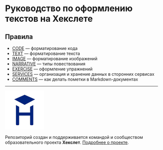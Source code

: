 # Руководство по оформлению текстов на Хекслете

## Правила

* [CODE](CODE.md) — форматирование кода
* [TEXT](TEXT.md) — форматирование текста
* [IMAGE](IMAGE.md) — форматирование изображений
* [NARRATIVE](NARRATIVE.md) — типы повествования
* [EXERCISE](EXERCISE.md) — оформление упражнений
* [SERVICES](SERVICES.md) — организация и хранение данных в сторонних сервисах
* [COMMENTS](COMMENTS.md) — как делать пометки в Markdown-документах

----

[![Hexlet Ltd. logo](https://raw.githubusercontent.com/Hexlet/assets/master/images/hexlet_logo128.png)](https://ru.hexlet.io/pages/about?utm_source=github&utm_medium=link&utm_campaign=hexlet-blogs)

Репозиторий создан и поддерживается командой и сообществом образовательного проекта **Хекслет**. [Подробнее о проекте](https://ru.hexlet.io/pages/about?utm_source=github&utm_medium=link&utm_campaign=hexlet-blogs).
